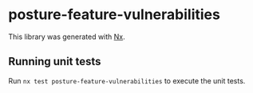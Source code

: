 # posture-feature-vulnerabilities

This library was generated with [Nx](https://nx.dev).

## Running unit tests

Run `nx test posture-feature-vulnerabilities` to execute the unit tests.
